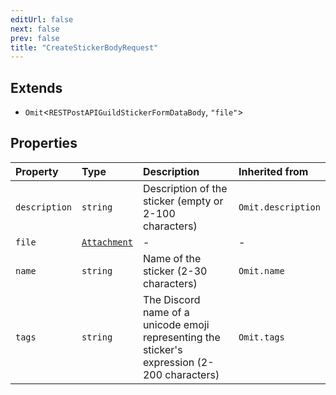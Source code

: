 ```yaml
---
editUrl: false
next: false
prev: false
title: "CreateStickerBodyRequest"
---
```


## Extends

- `Omit`\<`RESTPostAPIGuildStickerFormDataBody`, `"file"`\>

## Properties

| Property | Type | Description | Inherited from |
| :------ | :------ | :------ | :------ |
| `description` | `string` | Description of the sticker (empty or 2-100 characters) | `Omit.description` |
| `file` | [`Attachment`](/api/classes/attachment/) | - | - |
| `name` | `string` | Name of the sticker (2-30 characters) | `Omit.name` |
| `tags` | `string` | The Discord name of a unicode emoji representing the sticker's expression (2-200 characters) | `Omit.tags` |

